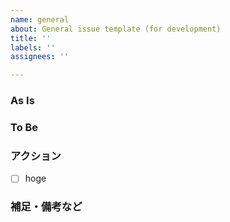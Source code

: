 ```yaml
---
name: general
about: General issue template (for development)
title: ''
labels: ''
assignees: ''

---
```


### As Is
<!-- 今の状態を記載する -->

### To Be 
<!-- 理想の状態を記載する（タスクの完了条件にもなる） -->

### アクション
<!-- 具体的なアクションを記載する -->
- [ ] hoge

### 補足・備考など
<!-- もしあれば記載する、なければ記載不要 -->
